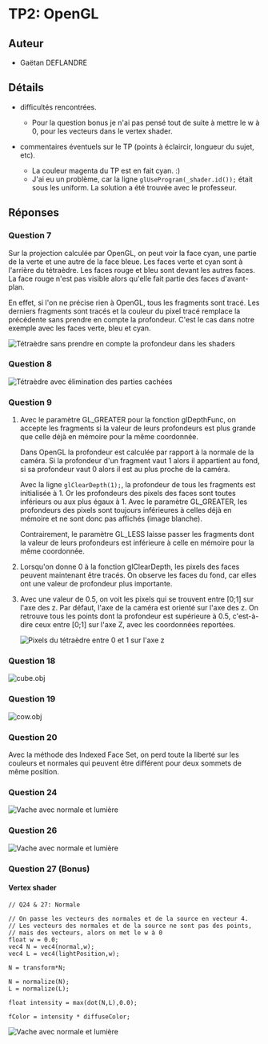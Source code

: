 TP2: OpenGL
===========


## Auteur

 - Gaëtan DEFLANDRE
 
 
## Détails
   
 - difficultés rencontrées.
   - Pour la question bonus je n'ai pas pensé tout de suite à mettre
     le w à 0, pour les vecteurs dans le vertex shader.
   
 - commentaires éventuels sur le TP (points à éclaircir, longueur du
   sujet, etc).
    - La couleur magenta du TP est en fait cyan. :)
    - J'ai eu un problème, car la ligne `glUseProgram(_shader.id());`
      était sous les uniform. La solution a été trouvée avec le
      professeur.


## Réponses

### Question 7

Sur la projection calculée par OpenGL, on peut voir la face cyan, une
partie de la verte et une autre de la face bleue. Les faces verte et
cyan sont à l'arrière du tétraèdre. Les faces rouge et bleu sont
devant les autres faces. La face rouge n'est pas visible alors qu'elle
fait partie des faces d'avant-plan.

En effet, si l'on ne précise rien à OpenGL, tous les fragments sont
tracé. Les derniers fragments sont tracés et la couleur du pixel tracé
remplace la précédente sans prendre en compte la profondeur. C'est le
cas dans notre exemple avec les faces verte, bleu et cyan.

![Tétraèdre sans prendre en compte la profondeur dans les shaders](media/snapshot/capture_0000.png)


### Question 8

![Tétraèdre avec élimination des parties cachées](media/snapshot/capture_0001.png)


### Question 9

 1. Avec le paramètre GL_GREATER pour la fonction glDepthFunc, on
    accepte les fragments si la valeur de leurs profondeurs est plus
    grande que celle déjà en mémoire pour la même coordonnée.

    Dans OpenGL la profondeur est calculée par rapport à la normale de
    la caméra. Si la profondeur d'un fragment vaut 1 alors il
    appartient au fond, si sa profondeur vaut 0 alors il est au plus
    proche de la caméra.

    Avec la ligne `glClearDepth(1);`, la profondeur de tous les
    fragments est initialisée à 1. Or les profondeurs des pixels des
    faces sont toutes inférieurs ou aux plus égaux à 1. Avec le paramètre
    GL_GREATER, les profondeurs des pixels sont toujours inférieures à
    celles déjà en mémoire et ne sont donc pas affichés (image
    blanche).

    Contrairement, le paramètre GL_LESS laisse passer les fragments
    dont la valeur de leurs profondeurs est inférieure à celle en
    mémoire pour la même coordonnée.

 2. Lorsqu'on donne 0 à la fonction glClearDepth, les pixels des faces
    peuvent maintenant être tracés. On observe les faces du fond, car
    elles ont une valeur de profondeur plus importante.

 3. Avec une valeur de 0.5, on voit les pixels qui se trouvent entre
    [0;1] sur l'axe des z. Par défaut, l'axe de la caméra est orienté
    sur l'axe des z. On retrouve tous les points dont la profondeur
    est supérieure à 0.5, c'est-à-dire ceux entre [0;1] sur l'axe Z,
    avec les coordonnées reportées.

    ![Pixels du tétraèdre entre 0 et 1 sur l'axe z](media/snapshot/capture_0002.png)


### Question 18

![cube.obj](media/snapshot/capture_0005.png)


### Question 19

![cow.obj](media/snapshot/capture_0007.png)


### Question 20

Avec la méthode des Indexed Face Set, on perd toute la liberté sur les
couleurs et normales qui peuvent être différent pour deux sommets de
même position.


### Question 24

![Vache avec normale et lumière](media/snapshot/capture_0008.png)


### Question 26

![Vache avec normale et lumière](media/snapshot/capture_0010.png)


### Question 27 (Bonus)

#### Vertex shader

    // Q24 & 27: Normale

    // On passe les vecteurs des normales et de la source en vecteur 4.
    // Les vecteurs des normales et de la source ne sont pas des points,
	// mais des vecteurs, alors on met le w à 0
    float w = 0.0;
    vec4 N = vec4(normal,w);
    vec4 L = vec4(lightPosition,w);

    N = transform*N;

    N = normalize(N);
    L = normalize(L);

    float intensity = max(dot(N,L),0.0);

    fColor = intensity * diffuseColor;

![Vache avec normale et lumière](media/snapshot/capture_0012.png)
